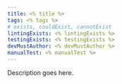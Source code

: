 ```yaml
---
title: <% title %>
tags: <% tags %>
# exists, couldExist, cannotExist
lintingExists: <% lintingExists %> 
testingExists: <% testingExists %>
devMustAuthor: <% devMustAuthor %>
manualTest: <% manualTest %>
---
```


Description goes here.